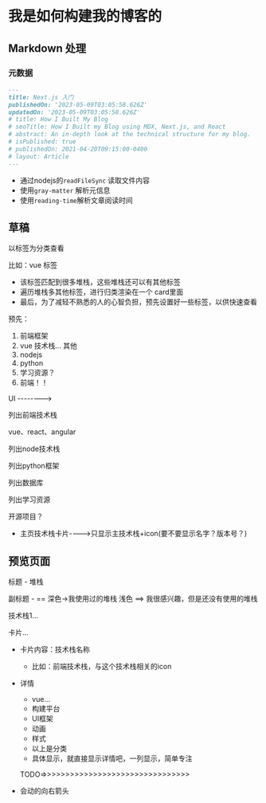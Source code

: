 # 我是如何构建我的博客的

## Markdown 处理



### 元数据

```markdown
---
title: Next.js 入门
publishedOn: '2023-05-09T03:05:58.626Z'
updatedOn: '2023-05-09T03:05:58.626Z'
# title: How I Built My Blog
# seoTitle: How I Built my Blog using MDX, Next.js, and React
# abstract: An in-depth look at the technical structure for my blog.
# isPublished: true
# publishedOn: 2021-04-20T09:15:00-0400
# layout: Article
---
```

- 通过nodejs的`readFileSync` 读取文件内容
- 使用`gray-matter` 解析元信息
- 使用`reading-time`解析文章阅读时间





## 草稿

以标签为分类查看

比如：vue 标签

- 该标签匹配到很多堆栈，这些堆栈还可以有其他标签
- 遍历堆栈多其他标签，进行归类渲染在一个 card里面
- 最后，为了减轻不熟悉的人的心智负担，预先设置好一些标签，以供快速查看

预先：

1. 前端框架
2. vue 技术栈... 其他
3. nodejs
4. python
5. 学习资源？
6. 前端！！

UI -------->

列出前端技术栈

vue、react、angular

列出node技术栈

列出python框架

列出数据库

列出学习资源

开源项目？

- 主页技术栈卡片---->只显示主技术栈+icon(要不要显示名字？版本号？)



## 预览页面

标题 - 堆栈

副标题 - == 深色->我使用过的堆栈 浅色 ==> 我很感兴趣，但是还没有使用的堆栈

技术栈1...

卡片...

- 卡片内容：技术栈名称

  - 比如：前端技术栈，与这个技术栈相关的icon

- 详情

  - vue...
  - 构建平台
  - UI框架
  - 动画
  - 样式
  - 以上是分类
  - 具体显示，就直接显示详情吧，一列显示，简单专注

  TODO=>>>>>>>>>>>>>>>>>>>>>>>>>>>>>>>>

- 会动的向右箭头